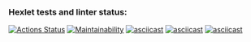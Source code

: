### Hexlet tests and linter status:
[![Actions Status](https://github.com/MoonOfKiwi/frontend-project-44/actions/workflows/hexlet-check.yml/badge.svg)](https://github.com/MoonOfKiwi/frontend-project-44/actions)
[![Maintainability](https://api.codeclimate.com/v1/badges/224c7663dc40f034bdab/maintainability)](https://codeclimate.com/github/MoonOfKiwi/frontend-project-44/maintainability)
[![asciicast](https://asciinema.org/a/633364.svg)](https://asciinema.org/a/633364)
[![asciicast](https://asciinema.org/a/vdGEewSUIAZKUuowZVJMah1Qf.svg)](https://asciinema.org/a/vdGEewSUIAZKUuowZVJMah1Qf)
[![asciicast](https://asciinema.org/a/KuedLbvJgcvmEWV2tOZjxR5Eo.svg)](https://asciinema.org/a/KuedLbvJgcvmEWV2tOZjxR5Eo)